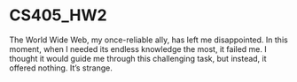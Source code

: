 # CS405_HW2
The World Wide Web, my once-reliable ally, has left me disappointed. In this moment, when I needed its endless knowledge the most, it failed me. I thought it would guide me through this challenging task, but instead, it offered nothing. It’s strange.
